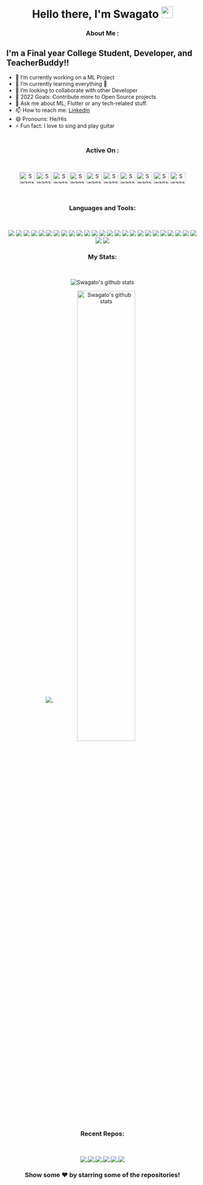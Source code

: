 <h1 align="center">Hello there, I'm Swagato <img src="https://raw.githubusercontent.com/MartinHeinz/MartinHeinz/master/wave.gif" width="30px"></h1>
<h3 align="center">About Me :</h3> 


<!-- [![Linkedin: swagatobag](https://img.shields.io/badge/-swagatobag-blue?style=flat-square&logo=Linkedin&logoColor=white&link=https://www.linkedin.com/in/swagatobag/)](https://www.linkedin.com/in/swagatobag/)
[![GitHub swagatobag2000](https://img.shields.io/github/followers/swagatobag2000?label=follow&style=social)](https://github.com/swagatobag2000) -->
<!-- [![website](https://img.shields.io/badge/PortfolioWebsite-pawan.live-2648ff?style=flat-square&logo=google-chrome)](https://pawan.live/) -->


## I'm a Final year College Student, Developer, and TeacherBuddy!!

- 🔭 I’m currently working on a ML Project
- 🌱 I’m currently learning everything 🤣
- 👯 I’m looking to collaborate with other Developer
- 🥅 2022 Goals: Contribute more to Open Source projects
- 💬 Ask me about ML, Flutter or any tech-related stuff.
- 📫 How to reach me: [Linkedin](https://linkedin.com/in/swagatobag/)
- 😄 Pronouns: He/His
- ⚡ Fun fact: I love to sing and play guitar
<br /><br/>

<h3 align="center">Active On :</h3>
<br>  
<p align="center">  
    <a href="https://linkedin.com/in/swagatobag/" target="blank"><img align="center" src="https://cdn.jsdelivr.net/npm/simple-icons@3.0.1/icons/linkedin.svg" alt="Swagato's Linkdein" height="30" width="40" /></a>  
    <a href="https://www.kaggle.com/swagatobag" target="blank"><img align="center" src="https://cdn.jsdelivr.net/npm/simple-icons@3.0.1/icons/kaggle.svg" alt="Swagato's Kaggle" height="30" width="40" /></a>  
    <a href="https://www.codechef.com/users/swagatobag23" target="blank"><img align="center" src="https://cdn.jsdelivr.net/npm/simple-icons@3.1.0/icons/codechef.svg" alt="Swagato's Codechef" height="30" width="40" /></a>  
    <a href="https://www.hackerrank.com/swagatobag23" target="blank"><img align="center" src="https://cdn.jsdelivr.net/npm/simple-icons@3.0.1/icons/hackerrank.svg" alt="Swagato's Hackerrank" height="30" width="40" /></a>  
    <a href="https://leetcode.com/swagatobag23/" target="blank"><img align="center" src="https://cdn.jsdelivr.net/npm/simple-icons@3.0.1/icons/leetcode.svg" alt="Swagato's Leetcode" height="30" width="40" /></a>  
    <a href="https://auth.geeksforgeeks.org/user/1805537" target="blank"><img align="center" src="https://cdn.jsdelivr.net/npm/simple-icons@3.0.1/icons/geeksforgeeks.svg" alt="Swagato's GFG" height="30" width="40" /></a> 
    <a href="https://github.com/swagatobag2000/" target="blank"><img align="center" alt="Swagato's Github" src="https://cdn.jsdelivr.net/npm/simple-icons@v3/icons/github.svg" height="30" width="40" /></a>
    <a href="https://t.me/theswagatobag" target="blank"><img align="center" alt="Swagato's Telegram" src="https://cdn.jsdelivr.net/npm/simple-icons@v3/icons/telegram.svg" height="30" width="40" /></a>
    <a href="https://instagram.com/swagato.bag/" target="blank"><img align="center" alt="Swagato's Instagram" src="https://cdn.jsdelivr.net/npm/simple-icons@v3/icons/instagram.svg" height="30" width="40" /></a>
    <a href="https://www.facebook.com/swagato.bag.7" target="blank"><img align="center" alt="Swagato's Facebook"  src="https://cdn.jsdelivr.net/npm/simple-icons@v3/icons/facebook.svg" height="30" width="40" /></a>
</p>  
<br />
<h3 align="Center">Languages and Tools:</h3>  
<br />
<p align="center">
    <img src="https://img.shields.io/badge/c-%2300599C.svg?style=for-the-badge&logo=c&logoColor=white">
    <img src="https://img.shields.io/badge/c++-%2300599C.svg?style=for-the-badge&logo=c%2B%2B&logoColor=white">
    <img src="https://img.shields.io/badge/python-3670A0?style=for-the-badge&logo=python&logoColor=ffdd54">
    <img src="https://img.shields.io/badge/java-%23ED8B00.svg?style=for-the-badge&logo=java&logoColor=white">
    <img src="https://img.shields.io/badge/html5-%23E34F26.svg?style=for-the-badge&logo=html5&logoColor=white">
    <img src="https://img.shields.io/badge/css3-%231572B6.svg?style=for-the-badge&logo=css3&logoColor=white">
    <img src="https://img.shields.io/badge/javascript-%23323330.svg?style=for-the-badge&logo=javascript&logoColor=%23F7DF1E">
    <img src="https://img.shields.io/badge/bootstrap-%23563D7C.svg?style=for-the-badge&logo=bootstrap&logoColor=white">
    <img src="https://img.shields.io/badge/markdown-%23000000.svg?style=for-the-badge&logo=markdown&logoColor=white">
    <img src="https://img.shields.io/badge/shell_script-%23121011.svg?style=for-the-badge&logo=gnu-bash&logoColor=white">
    <img src="https://img.shields.io/badge/Keras-%23D00000.svg?style=for-the-badge&logo=Keras&logoColor=white">
    <img src="https://img.shields.io/badge/numpy-%23013243.svg?style=for-the-badge&logo=numpy&logoColor=white">
    <img src="https://img.shields.io/badge/pandas-%23150458.svg?style=for-the-badge&logo=pandas&logoColor=white">
    <img src="https://img.shields.io/badge/scikit--learn-%23F7931E.svg?style=for-the-badge&logo=scikit-learn&logoColor=white">
    <img src="https://img.shields.io/badge/TensorFlow-%23FF6F00.svg?style=for-the-badge&logo=TensorFlow&logoColor=white">
    <img src="https://img.shields.io/badge/react-%2320232a.svg?style=for-the-badge&logo=react&logoColor=%2361DAFB">
    <img src="https://img.shields.io/badge/firebase-%23039BE5.svg?style=for-the-badge&logo=firebase">
    <img src="https://img.shields.io/badge/Heroku-430098?style=for-the-badge&logo=heroku&logoColor=white"> 
    <img src="https://img.shields.io/badge/MySQL-00000F?style=for-the-badge&logo=mysql&logoColor=white">
    <img src="https://img.shields.io/badge/SQLite-07405E?style=for-the-badge&logo=sqlite&logoColor=white">
    <img src="https://img.shields.io/badge/Android%20Studio-3DDC84.svg?style=for-the-badge&logo=android-studio&logoColor=white">
    <img src="https://img.shields.io/badge/Eclipse-FE7A16.svg?style=for-the-badge&logo=Eclipse&logoColor=white">
    <img src="https://img.shields.io/badge/IntelliJIDEA-000000.svg?style=for-the-badge&logo=intellij-idea&logoColor=white">
    <img src="https://img.shields.io/badge/jupyter-%23FA0F00.svg?style=for-the-badge&logo=jupyter&logoColor=white">
    <img src="https://img.shields.io/badge/pycharm-143?style=for-the-badge&logo=pycharm&logoColor=black&color=black&labelColor=green">
    <img src="https://img.shields.io/badge/Visual%20Studio%20Code-0078d7.svg?style=for-the-badge&logo=visual-studio-code&logoColor=white">
    <img src="https://img.shields.io/badge/github-%23121011.svg?style=for-the-badge&logo=github&logoColor=white">
    
</p>

<h3 align="Center">My Stats:</h3>  
<br />

<p  align="center">
  <img align="Center" src="https://github-readme-streak-stats.herokuapp.com?user=swagatobag2000&date_format=M%20j%5B%2C%20Y%5D&theme=dark&" alt="Swagato's github stats" />
</p>

<p  align="center">
  <a href="https://github.com/swagatobag2000">
    <img align="center" src="https://github-readme-stats.vercel.app/api/top-langs/?username=swagatobag2000&theme=tokyonight&layout=compact" />
  </a>
  <a href="https://github.com/swagatobag2000">
    <img align="center" width = "55%" src="https://github-readme-stats.vercel.app/api?username=swagatobag2000&count_private=true&show_icons=true&theme=tokyonight&" alt="Swagato's github stats"/>
  </a>
 </p>
<br/>

<h3 align="Center">Recent Repos:</h3>  
<br />

<p  align="center">
  <a href="https://github.com/swagatobag2000/digit-recognition-mobileapp">
    <img align="center" src="https://github-readme-stats.vercel.app/api/pin/?username=swagatobag2000&repo=digit-recognition-mobileapp&theme=dark" />
  </a>
  <a href="https://github.com/swagatobag2000/digit-recognition-webapp">
    <img align="center" src="https://github-readme-stats.vercel.app/api/pin/?username=swagatobag2000&repo=digit-recognition-webapp&theme=dark" />
  </a>
  <a href="https://github.com/swagatobag2000/AI-Enabled-FinTech-B2B-Order-Management-Application_MINOR">
    <img align="center" src="https://github-readme-stats.vercel.app/api/pin/?username=swagatobag2000&repo=AI-Enabled-FinTech-B2B-Order-Management-Application_MINOR&theme=dark" />
  </a>
  <a href="https://github.com/swagatobag2000/sb_utility_library">
   <img align="center" src="https://github-readme-stats.vercel.app/api/pin/?username=swagatobag2000&repo=sb_utility_library&theme=dark" />
  </a>
  <a href="https://github.com/swagatobag2000/python-telegram-bot">
   <img align="center" src="https://github-readme-stats.vercel.app/api/pin/?username=swagatobag2000&repo=python-telegram-bot&theme=dark&" />
  </a>
  <a href="https://github.com/swagatobag2000/Tic-Tac-Toe-Game">
   <img align="center" src="https://github-readme-stats.vercel.app/api/pin/?username=swagatobag2000&repo=Tic-Tac-Toe-Game&theme=dark&" />
  </a>
</p>

<div align="center">

### Show some ❤️ by starring some of the repositories!

</div>
